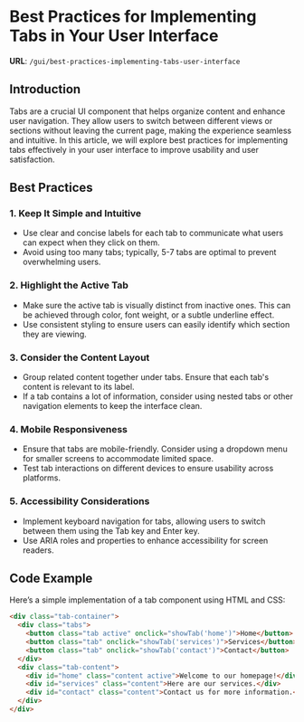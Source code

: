 # Best Practices for Implementing Tabs in Your User Interface

**URL**: `/gui/best-practices-implementing-tabs-user-interface`

## Introduction

Tabs are a crucial UI component that helps organize content and enhance user navigation. They allow users to switch between different views or sections without leaving the current page, making the experience seamless and intuitive. In this article, we will explore best practices for implementing tabs effectively in your user interface to improve usability and user satisfaction.

## Best Practices

### 1. **Keep It Simple and Intuitive**
   - Use clear and concise labels for each tab to communicate what users can expect when they click on them.
   - Avoid using too many tabs; typically, 5-7 tabs are optimal to prevent overwhelming users.

### 2. **Highlight the Active Tab**
   - Make sure the active tab is visually distinct from inactive ones. This can be achieved through color, font weight, or a subtle underline effect.
   - Use consistent styling to ensure users can easily identify which section they are viewing.

### 3. **Consider the Content Layout**
   - Group related content together under tabs. Ensure that each tab's content is relevant to its label.
   - If a tab contains a lot of information, consider using nested tabs or other navigation elements to keep the interface clean.

### 4. **Mobile Responsiveness**
   - Ensure that tabs are mobile-friendly. Consider using a dropdown menu for smaller screens to accommodate limited space.
   - Test tab interactions on different devices to ensure usability across platforms.

### 5. **Accessibility Considerations**
   - Implement keyboard navigation for tabs, allowing users to switch between them using the Tab key and Enter key.
   - Use ARIA roles and properties to enhance accessibility for screen readers.

## Code Example

Here’s a simple implementation of a tab component using HTML and CSS:

```html
<div class="tab-container">
  <div class="tabs">
    <button class="tab active" onclick="showTab('home')">Home</button>
    <button class="tab" onclick="showTab('services')">Services</button>
    <button class="tab" onclick="showTab('contact')">Contact</button>
  </div>
  <div class="tab-content">
    <div id="home" class="content active">Welcome to our homepage!</div>
    <div id="services" class="content">Here are our services.</div>
    <div id="contact" class="content">Contact us for more information.</div>
  </div>
</div>
